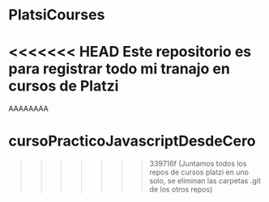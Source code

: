 # PlatsiCourses
<<<<<<< HEAD
Este repositorio es para registrar todo mi tranajo en cursos de Platzi
=======
AAAAAAAA
# cursoPracticoJavascriptDesdeCero
>>>>>>> 339716f (Juntamos todos los repos de cursos platzi en uno solo, se eliminan las carpetas .git de los otros repos)
